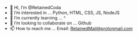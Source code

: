 - 👋 Hi, I’m @RetainedCoda
- 👀 I’m interested in ... Python, HTML, CSS, JS, NodeJS
- 🌱 I’m currently learning ... ^
- 💞️ I’m looking to collaborate on ... Github
- 📫 How to reach me ... Email: RetainedMail@protonmail.com

<!---
RetainedCoda/RetainedCoda is a ✨ special ✨ repository because its `README.md` (this file) appears on your GitHub profile.
You can click the Preview link to take a look at your changes.
--->

